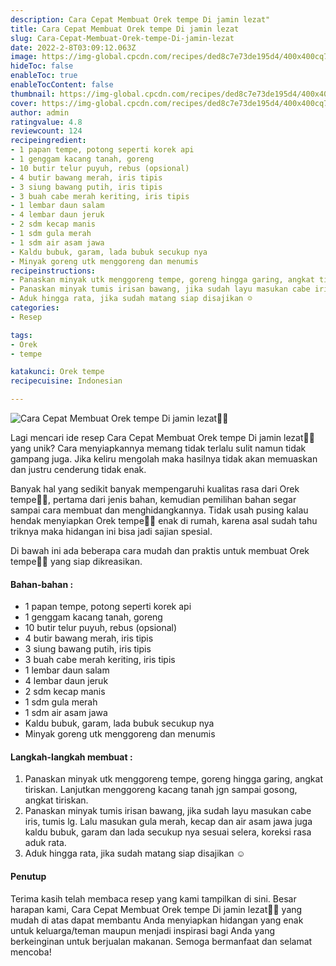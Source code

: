 ```yaml
---
description: Cara Cepat Membuat Orek tempe Di jamin lezat"
title: Cara Cepat Membuat Orek tempe Di jamin lezat
slug: Cara-Cepat-Membuat-Orek-tempe-Di-jamin-lezat
date: 2022-2-8T03:09:12.063Z
image: https://img-global.cpcdn.com/recipes/ded8c7e73de195d4/400x400cq70/photo.jpg
hideToc: false
enableToc: true
enableTocContent: false
thumbnail: https://img-global.cpcdn.com/recipes/ded8c7e73de195d4/400x400cq70/photo.jpg
cover: https://img-global.cpcdn.com/recipes/ded8c7e73de195d4/400x400cq70/photo.jpg
author: admin
ratingvalue: 4.8
reviewcount: 124
recipeingredient:
- 1 papan tempe, potong seperti korek api
- 1 genggam kacang tanah, goreng
- 10 butir telur puyuh, rebus (opsional)
- 4 butir bawang merah, iris tipis
- 3 siung bawang putih, iris tipis
- 3 buah cabe merah keriting, iris tipis
- 1 lembar daun salam
- 4 lembar daun jeruk
- 2 sdm kecap manis
- 1 sdm gula merah
- 1 sdm air asam jawa
- Kaldu bubuk, garam, lada bubuk secukup nya
- Minyak goreng utk menggoreng dan menumis
recipeinstructions:
- Panaskan minyak utk menggoreng tempe, goreng hingga garing, angkat tiriskan. Lanjutkan menggoreng kacang tanah jgn sampai gosong, angkat tiriskan.
- Panaskan minyak tumis irisan bawang, jika sudah layu masukan cabe iris, tumis lg. Lalu masukan gula merah, kecap dan air asam jawa juga kaldu bubuk, garam dan lada secukup nya sesuai selera, koreksi rasa aduk rata.
- Aduk hingga rata, jika sudah matang siap disajikan ☺
categories:
- Resep

tags:
- Orek
- tempe

katakunci: Orek tempe
recipecuisine: Indonesian

---
```


![Cara Cepat Membuat Orek tempe Di jamin lezat👩‍🍳](https://img-global.cpcdn.com/recipes/ded8c7e73de195d4/400x400cq70/photo.jpg)

Lagi mencari ide resep Cara Cepat Membuat Orek tempe Di jamin lezat👩‍🍳 yang unik? Cara menyiapkannya memang tidak terlalu sulit namun tidak gampang juga. Jika keliru mengolah maka hasilnya tidak akan memuaskan dan justru cenderung tidak enak.

Banyak hal yang sedikit banyak mempengaruhi kualitas rasa dari Orek tempe👩‍🍳, pertama dari jenis bahan, kemudian pemilihan bahan segar sampai cara membuat dan menghidangkannya. Tidak usah pusing kalau hendak menyiapkan Orek tempe👩‍🍳 enak di rumah, karena asal sudah tahu triknya maka hidangan ini bisa jadi sajian spesial.

Di bawah ini ada beberapa cara mudah dan praktis untuk membuat Orek tempe👩‍🍳 yang siap dikreasikan.

<!--inarticleads1-->

#### Bahan-bahan :

- 1 papan tempe, potong seperti korek api
- 1 genggam kacang tanah, goreng
- 10 butir telur puyuh, rebus (opsional)
- 4 butir bawang merah, iris tipis
- 3 siung bawang putih, iris tipis
- 3 buah cabe merah keriting, iris tipis
- 1 lembar daun salam
- 4 lembar daun jeruk
- 2 sdm kecap manis
- 1 sdm gula merah
- 1 sdm air asam jawa
- Kaldu bubuk, garam, lada bubuk secukup nya
- Minyak goreng utk menggoreng dan menumis

<!--inarticleads2-->

#### Langkah-langkah membuat :

1. Panaskan minyak utk menggoreng tempe, goreng hingga garing, angkat tiriskan. Lanjutkan menggoreng kacang tanah jgn sampai gosong, angkat tiriskan.
1. Panaskan minyak tumis irisan bawang, jika sudah layu masukan cabe iris, tumis lg. Lalu masukan gula merah, kecap dan air asam jawa juga kaldu bubuk, garam dan lada secukup nya sesuai selera, koreksi rasa aduk rata.
1. Aduk hingga rata, jika sudah matang siap disajikan ☺

#### Penutup

Terima kasih telah membaca resep yang kami tampilkan di sini. Besar harapan kami, Cara Cepat Membuat Orek tempe Di jamin lezat👩‍🍳 yang mudah di atas dapat membantu Anda menyiapkan hidangan yang enak untuk keluarga/teman maupun menjadi inspirasi bagi Anda yang berkeinginan untuk berjualan makanan. Semoga bermanfaat dan selamat mencoba!